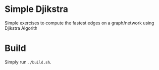 # Simple Djikstra

Simple exercises to compute the fastest edges on a graph/network using Djikstra Algorith

# Build

Simply run `./build.sh`.